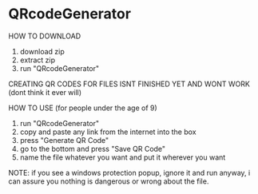 # QRcodeGenerator
HOW TO DOWNLOAD

1. download zip
2. extract zip
3. run "QRcodeGenerator"

CREATING QR CODES FOR FILES ISNT FINISHED YET AND WONT WORK (dont think it ever will)

HOW TO USE (for people under the age of 9)

1. run "QRcodeGenerator"
2. copy and paste any link from the internet into the box
3. press "Generate QR Code"
4. go to the bottom and press "Save QR Code"
5. name the file whatever you want and put it wherever you want

NOTE: if you see a windows protection popup, ignore it and run anyway, i can assure you nothing is dangerous or wrong about the file.

